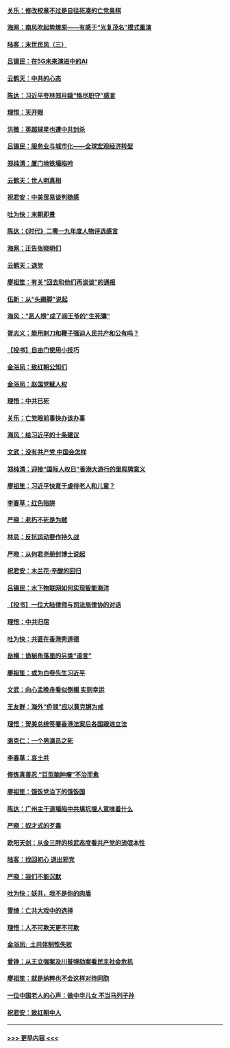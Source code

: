 #### [关乐：修改校章不过是自往死凑的亡党臭棋](../pages/nsc993/n11735097.md?t=12211255) 
#### [海网：南风吹起势燎原——有感于“光复茂名”模式重演](../pages/nsc993/n11732308.md?t=12211255) 
#### [陆客：末世民风（三）](../pages/nsc993/n11732211.md?t=12211255) 
#### [吕锡民：在5G未来演进中的AI](../pages/nsc993/n11730010.md?t=12211255) 
#### [云鹤天：中共的心态](../pages/nsc993/n11729906.md?t=12211255) 
#### [陈达：习近平夸林郑月娥“恪尽职守”感言](../pages/nsc993/n11729881.md?t=12211255) 
#### [理悟：天开眼](../pages/nsc993/n11729699.md?t=12211255) 
#### [洪微：英超球星也遭中共封杀](../pages/nsc993/n11727243.md?t=12211255) 
#### [吕锡民：服务业与城市化——全球宏观经济转型](../pages/nsc993/n11725845.md?t=12211255) 
#### [郑纯清：厦门地铁塌陷吟](../pages/nsc993/n11725813.md?t=12211255) 
#### [云鹤天：世人明真相](../pages/nsc993/n11725621.md?t=12211255) 
#### [祝君安：中美贸易谈判随感](../pages/nsc993/n11725609.md?t=12211255) 
#### [吐为快：末朝即景](../pages/nsc993/n11723365.md?t=12211255) 
#### [陈达：《时代》二零一九年度人物评选感言](../pages/nsc993/n11723337.md?t=12211255) 
#### [海网：正告张晓明们](../pages/nsc993/n11723228.md?t=12211255) 
#### [云鹤天：退党](../pages/nsc993/n11723056.md?t=12211255) 
#### [廖祖笙：有关“回去和他们再谈谈”的通报](../pages/nsc993/n11722442.md?t=12211255) 
#### [伍新：从“头踢脚”说起](../pages/nsc993/n11722429.md?t=12211255) 
#### [海风：“恶人榜”成了阎王爷的“生死簿”](../pages/nsc993/n11722272.md?t=12211255) 
#### [胥志义：能用剌刀和鞭子强迫人民共产和公有吗？](../pages/nsc993/n11720569.md?t=12211255) 
#### [【投书】自由门使用小技巧](../pages/nsc993/n11720180.md?t=12211255) 
#### [金浴凤：致红朝公知们](../pages/nsc993/n11720563.md?t=12211255) 
#### [金浴凤：赵国党赋人权](../pages/nsc993/n11720533.md?t=12211255) 
#### [理悟：中共已死](../pages/nsc993/n11720233.md?t=12211255) 
#### [关乐：亡党眼前事快办该办事](../pages/nsc993/n11719160.md?t=12211255) 
#### [海风：给习近平的十条建议](../pages/nsc993/n11717616.md?t=12211255) 
#### [文武：没有共产党 中国会怎样](../pages/nsc993/n11717584.md?t=12211255) 
#### [郑纯清：迎接“国际人权日”香港大游行的里程牌意义](../pages/nsc993/n11717417.md?t=12211255) 
#### [廖祖笙：习近平快意于虐待老人和儿童？](../pages/nsc993/n11715313.md?t=12211255) 
#### [李春草：红色陷阱](../pages/nsc993/n11715029.md?t=12211255) 
#### [严晓：老朽不死是为贼](../pages/nsc993/n11712910.md?t=12211255) 
#### [林忌：反抗运动要作持久战](../pages/nsc993/n11712623.md?t=12211255) 
#### [严晓：从何君尧册封博士说起](../pages/nsc993/n11712465.md?t=12211255) 
#### [祝君安：木兰花·辛酸的回归](../pages/nsc993/n11712381.md?t=12211255) 
#### [吕锡民：水下物联网如何实现智能海洋](../pages/nsc993/n11711158.md?t=12211255) 
#### [【投书】一位大陆律师与司法局律协的对话](../pages/nsc993/n11709675.md?t=12211255) 
#### [理悟：中共归宿](../pages/nsc993/n11710059.md?t=12211255) 
#### [吐为快：共匪在香港秀道德](../pages/nsc993/n11709979.md?t=12211255) 
#### [岳横：诡秘角落里的另类“语言”](../pages/nsc993/n11709792.md?t=12211255) 
#### [廖祖笙：或为白卷先生习近平](../pages/nsc993/n11708330.md?t=12211255) 
#### [文武：向心孟晚舟看似倒楣 实则幸运](../pages/nsc993/n11708236.md?t=12211255) 
#### [王友群：海外“侨领”应以黄克锵为戒](../pages/nsc993/n11706176.md?t=12211255) 
#### [理悟：贺美总统签署香港法案后各国跟进立法](../pages/nsc993/n11706853.md?t=12211255) 
#### [骆克仁：一个男演员之死](../pages/nsc993/n11706677.md?t=12211255) 
#### [李春草：哀土共](../pages/nsc993/n11706255.md?t=12211255) 
#### [修炼真善忍 “巨型脑肿瘤”不治而愈](../pages/nsc993/n11705340.md?t=12211255) 
#### [廖祖笙：饿饭党治下的饿饭国](../pages/nsc993/n11705085.md?t=12211255) 
#### [陈达：广州主干道塌陷中共填坑埋人意味着什么](../pages/nsc993/n11705046.md?t=12211255) 
#### [严晓：奴才式的歹毒](../pages/nsc993/n11704826.md?t=12211255) 
#### [欧阳天剑：从金三胖的核武态度看共产党的流氓本性](../pages/nsc993/n11702238.md?t=12211255) 
#### [陆客：找回初心 退出邪党](../pages/nsc993/n11702213.md?t=12211255) 
#### [严晓：我们不能沉默](../pages/nsc993/n11702110.md?t=12211255) 
#### [吐为快：妖共，我不是你的肉盾](../pages/nsc993/n11701366.md?t=12211255) 
#### [雪绮：亡共大戏中的选择](../pages/nsc993/n11699922.md?t=12211255) 
#### [理悟：人不可欺天更不可欺](../pages/nsc993/n11699657.md?t=12211255) 
#### [金浴凤:  土共体制性失败](../pages/nsc993/n11699361.md?t=12211255) 
#### [曾铮：从王立强案及川普弹劾案看民主社会危机](../pages/nsc993/n11699318.md?t=12211255) 
#### [廖祖笙：就是纳粹也不会这样对待同胞](../pages/nsc993/n11697658.md?t=12211255) 
#### [一位中国老人的心声：做中华儿女 不当马列子孙](../pages/nsc993/n11697525.md?t=12211255) 
#### [祝君安：致红朝中人](../pages/nsc993/n11697518.md?t=12211255) 

----
#### [ >>> 更早内容 <<< ](../indexes/nsc993-earlier.md)

